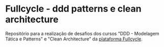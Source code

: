 # Fullcycle - ddd patterns e clean architecture

Repositório para a realização de desafios dos cursos "DDD - Modelagem Tática e Patterns" e "Clean Architecture" da [plataforma Fullcycle](https://www.fullcycle.com.br).
